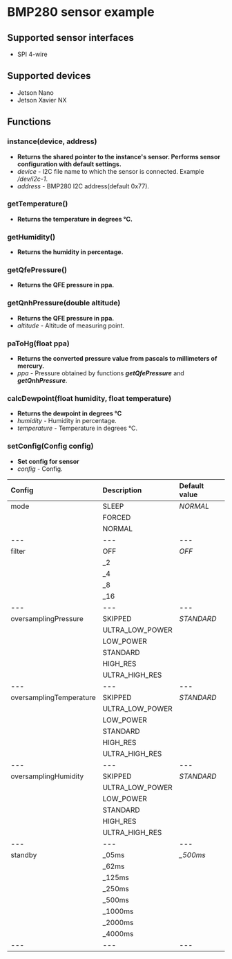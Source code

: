 # BMP280 sensor example

## Supported sensor interfaces
* SPI 4-wire

## Supported devices
* Jetson Nano
* Jetson Xavier NX

## Functions
### instance(device, address)
* **Returns the shared pointer to the instance's sensor. Performs sensor configuration with default settings.**
* *device* - I2C file name to which the sensor is connected. Example */dev/i2c-1*.
* *address* - BMP280 I2C address(default 0x77).

### getTemperature()
* **Returns the temperature in degrees °C.**

### getHumidity()
* **Returns the humidity in percentage.**

### getQfePressure()
* **Returns the QFE pressure in ppa.**

### getQnhPressure(double altitude)
* **Returns the QFE pressure in ppa.**
* *altitude* - Altitude of measuring point.

### paToHg(float ppa)
* **Returns the converted pressure value from pascals to millimeters of mercury.**
* *ppa* - Pressure obtained by functions ***getQfePressure*** and ***getQnhPressure***.

### calcDewpoint(float humidity, float temperature)
* **Returns the dewpoint in degrees °C**
* *humidity* - Humidity in percentage.
* *temperature* - Temperature in degrees °C.

### setConfig(Config config)
* **Set config for sensor**
* *config* - Config.

| Config                           | Description                   | Default value      |
|:---------------------------------|:------------------------------|:-------------------|
| mode                             | SLEEP                         | *NORMAL*           |
|                                  | FORCED                        |                    |
|                                  | NORMAL                        |                    |
| ---                              | ---                           | ---                |
| filter                           | OFF                           | *OFF*              |
|                                  | _2                            |                    |
|                                  | _4                            |                    |
|                                  | _8                            |                    |
|                                  | _16                           |                    |
| ---                              | ---                           | ---                |
| oversamplingPressure             | SKIPPED                       | *STANDARD*         |
|                                  | ULTRA_LOW_POWER               |                    |
|                                  | LOW_POWER                     |                    |
|                                  | STANDARD                      |                    |
|                                  | HIGH_RES                      |                    |
|                                  | ULTRA_HIGH_RES                |                    |
| ---                              | ---                           | ---                |
| oversamplingTemperature          | SKIPPED                       | *STANDARD*         |
|                                  | ULTRA_LOW_POWER               |                    |
|                                  | LOW_POWER                     |                    |
|                                  | STANDARD                      |                    |
|                                  | HIGH_RES                      |                    |
|                                  | ULTRA_HIGH_RES                |                    |
| ---                              | ---                           | ---                |
| oversamplingHumidity             | SKIPPED                       | *STANDARD*         |
|                                  | ULTRA_LOW_POWER               |                    |
|                                  | LOW_POWER                     |                    |
|                                  | STANDARD                      |                    |
|                                  | HIGH_RES                      |                    |
|                                  | ULTRA_HIGH_RES                |                    |
| ---                              | ---                           | ---                |
| standby                          | _05ms                         | *_500ms*           |
|                                  | _62ms                         |                    |
|                                  | _125ms                        |                    |
|                                  | _250ms                        |                    |
|                                  | _500ms                        |                    |
|                                  | _1000ms                       |                    |
|                                  | _2000ms                       |                    |
|                                  | _4000ms                       |                    |
| ---                              | ---                           | ---                |